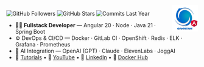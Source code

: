 <img src="./ui/ganatan-about-github.png" align="right" width="70" height="70" alt="logo ganatan">

![GitHub Followers](https://img.shields.io/badge/Followers-444-blue?style=flat-square&logo=github)
![GitHub Stars](https://img.shields.io/badge/★%20Stars-1.5k-blue?style=flat-square&logo=github)
![Commits Last Year](https://img.shields.io/badge/Commits-1870-blue?style=flat-square&logo=git)

- 🧑‍💻 **Fullstack Developer** — Angular 20 · Node · Java 21 · Spring Boot  
- ⚙️ DevOps & CI/CD — Docker · GitLab CI · OpenShift · Redis · ELK · Grafana · Prometheus
- 🤖 AI Integration — OpenAI (GPT) · Claude · ElevenLabs · JoggAI  
- 📘 [Tutorials](https://www.ganatan.com/en/tutorials) • 🎥 [YouTube](https://www.youtube.com/@ganatan) • 💼 [LinkedIn](https://www.linkedin.com/in/dannyganatan) • 🐳 [Docker Hub](https://hub.docker.com/u/ganatan)

